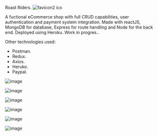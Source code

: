 Roast Riders. ![favicon2 ico](https://user-images.githubusercontent.com/89990638/166857209-82ebb738-df75-4a11-b735-849385907a56.png)


A fuctional eCommerce shop with full CRUD capabilities, user authentication and payment system integration. Made with reactJS, MongoDB for database, Express for route handling and Node for the back end. Deployed using Heroku. 
Work in progres.. 

Other technologies used:
  * Postman.
  * Redux.
  * Axios. 
  * Heruko.
  * Paypal. 
 
![image](https://user-images.githubusercontent.com/89990638/164913311-79de501e-cdfc-489b-8ad5-1f029b38eba3.png)

![image](https://user-images.githubusercontent.com/89990638/165877279-22894064-5cb5-449f-ac8d-3babc76c93c2.png)

![image](https://user-images.githubusercontent.com/89990638/166857286-c3f46878-8ae1-4e26-a808-1bd67b18c426.png)

![image](https://user-images.githubusercontent.com/89990638/169661618-495bb172-522e-4f43-a46c-2d3b3a678543.png)

![image](https://user-images.githubusercontent.com/89990638/169661706-94dc9449-a6a0-4109-8cd5-9a86ec4ce90b.png)

![image](https://user-images.githubusercontent.com/89990638/169720659-6e22fbcb-8b3a-4e7f-a079-9ea7fffe4778.png)

